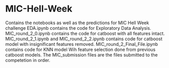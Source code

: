 # MIC-Hell-Week
Contains the notebooks as well as the predictions for MIC Hell Week challenge
EDA.ipynb contains the code for Exploratory Data Analysis.
MIC_round_2_0.ipynb contains the code for catboost with all features intact.
MIC_round_2_1.ipynb and MIC_round_2_2.ipynb contains code for catboost model with insignificant features removed.
MIC_round_2_Final_File.ipynb contains code for KNN model Wih feature selection done from previous catboost models.
The MIC_submission files are the files submitted to the competetion in order.
